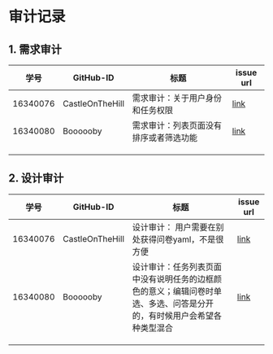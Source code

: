 # 审计记录

## 1. 需求审计

| 学号     | GitHub-ID       | 标题                                   | issue url                                                    |
| -------- | --------------- | -------------------------------------- | ------------------------------------------------------------ |
| 16340076 | CastleOnTheHill | 需求审计：关于用户身份和任务权限       | [link](https://github.com/surplus-youyu/Dashboard/issues/11) |
| 16340080 | Boooooby        | 需求审计：列表页面没有排序或者筛选功能 | [link](https://github.com/hhhghh/Dashboard/issues/6)         |
|          |                 |                                        |                                                              |
|          |                 |                                        |                                                              |
|          |                 |                                        |                                                              |

## 2. 设计审计

| 学号     | GitHub-ID       | 标题                                                         | issue url                                                    |
| -------- | --------------- | ------------------------------------------------------------ | ------------------------------------------------------------ |
| 16340076 | CastleOnTheHill | 设计审计： 用户需要在别处获得问卷yaml，不是很方便            | [link](https://github.com/hhhghh/Dashboard/issues/4#issuecomment-504722209) |
| 16340080 | Boooooby        | 设计审计：任务列表页面中没有说明任务的边框颜色的意义；编辑问卷时单选、多选、问答是分开的，有时候用户会希望各种类型混合 | [link](https://github.com/hhhghh/Happy-spare-money-front-end/issues/48) |
|          |                 |                                                              |                                                              |
|          |                 |                                                              |                                                              |
|          |                 |                                                              |                                                              |

